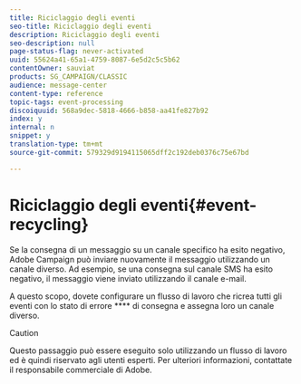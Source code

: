 ```yaml
---
title: Riciclaggio degli eventi
seo-title: Riciclaggio degli eventi
description: Riciclaggio degli eventi
seo-description: null
page-status-flag: never-activated
uuid: 55624a41-65a1-4759-8087-6e5d2c5c5b62
contentOwner: sauviat
products: SG_CAMPAIGN/CLASSIC
audience: message-center
content-type: reference
topic-tags: event-processing
discoiquuid: 568a9dec-5818-4666-b858-aa41fe827b92
index: y
internal: n
snippet: y
translation-type: tm+mt
source-git-commit: 579329d9194115065dff2c192deb0376c75e67bd

---
```



# Riciclaggio degli eventi{#event-recycling}

Se la consegna di un messaggio su un canale specifico ha esito negativo, Adobe Campaign può inviare nuovamente il messaggio utilizzando un canale diverso. Ad esempio, se una consegna sul canale SMS ha esito negativo, il messaggio viene inviato utilizzando il canale e-mail.

A questo scopo, dovete configurare un flusso di lavoro che ricrea tutti gli eventi con lo stato di errore **** di consegna e assegna loro un canale diverso.

>[!CAUTION]
>
>Questo passaggio può essere eseguito solo utilizzando un flusso di lavoro ed è quindi riservato agli utenti esperti. Per ulteriori informazioni, contattate il responsabile commerciale di Adobe.

